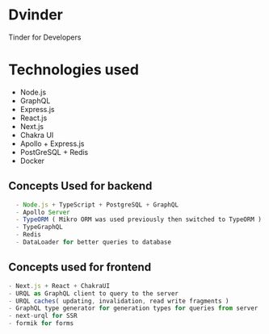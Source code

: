 # Dvinder

Tinder for Developers

# Technologies used

- Node.js
- GraphQL
- Express.js
- React.js
- Next.js
- Chakra UI
- Apollo + Express.js
- PostGreSQL + Redis
- Docker

## Concepts Used for backend

```js
  - Node.js + TypeScript + PostgreSQL + GraphQL
  - Apollo Server
  - TypeORM ( Mikro ORM was used previously then switched to TypeORM )
  - TypeGraphQL
  - Redis
  - DataLoader for better queries to database
```

## Concepts used for frontend

```js
- Next.js + React + ChakraUI
- URQL as GraphQL client to query to the server
- URQL caches( updating, invalidation, read write fragments )
- GraphQL type generator for generation types for queries from server
- next-urql for SSR
- formik for forms
```
